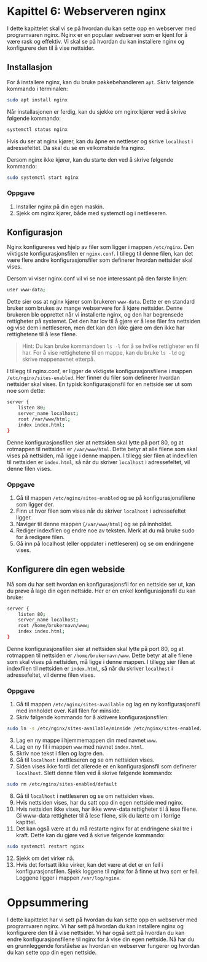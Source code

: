 # Kapittel 6: Webserveren nginx

I dette kapittelet skal vi se på hvordan du kan sette opp en webserver med programvaren nginx. Nginx er en populær webserver som er kjent for å være rask og effektiv. Vi skal se på hvordan du kan installere nginx og konfigurere den til å vise nettsider. 


## Installasjon

For å installere nginx, kan du bruke pakkebehandleren `apt`. Skriv følgende kommando i terminalen:

```bash
sudo apt install nginx
```

Når installasjonen er ferdig, kan du sjekke om nginx kjører ved å skrive følgende kommando:

```bash
systemctl status nginx
```

Hvis du ser at nginx kjører, kan du åpne en nettleser og skrive `localhost` i adressefeltet. Da skal du se en velkomstside fra nginx.

Dersom nginx ikke kjører, kan du starte den ved å skrive følgende kommando:

```bash
sudo systemctl start nginx
```

### Oppgave
1) Installer nginx på din egen maskin.
2) Sjekk om nginx kjører, både med systemctl og i nettleseren.

## Konfigurasjon

Nginx konfigureres ved hjelp av filer som ligger i mappen `/etc/nginx`. Den viktigste konfigurasjonsfilen er `nginx.conf`. I tillegg til denne filen, kan det være flere andre konfigurasjonsfiler som definerer hvordan nettsider skal vises.

Dersom vi viser nginx.conf vil vi se noe interessant på den første linjen:

```bash
user www-data;
```

Dette sier oss at nginx kjører som brukeren `www-data`. Dette er en standard bruker som brukes av mange webservere for å kjøre nettsider. Denne brukeren ble opprettet når vi installerte nginx, og den har begrensede rettigheter på systemet. Det den har lov til å gjøre er å lese filer fra nettsiden og vise dem i nettleseren, men det kan den ikke gjøre om den ikke har rettighetene til å lese filene.

>Hint: Du kan bruke kommandoen `ls -l` for å se hvilke rettigheter en fil har. For å vise rettighetene til en mappe, kan du bruke `ls -ld` og skrive mappenavnet etterpå.

I tillegg til nginx.conf, er ligger de viktigste konfigurasjonsfilene i mappen `/etc/nginx/sites-enabled`. Her finner du filer som definerer hvordan nettsider skal vises. En typisk konfigurasjonsfil for en nettside ser ut som noe som dette:

```bash
server {
    listen 80;
    server_name localhost;
    root /var/www/html;
    index index.html;
}
```

Denne konfigurasjonsfilen sier at nettsiden skal lytte på port 80, og at rotmappen til nettsiden er `/var/www/html`. Dette betyr at alle filene som skal vises på nettsiden, må ligge i denne mappen. I tillegg sier filen at indexfilen til nettsiden er `index.html`, så når du skriver `localhost` i adressefeltet, vil denne filen vises.

### Oppgave
1) Gå til mappen `/etc/nginx/sites-enabled` og se på konfigurasjonsfilene som ligger der.
2) Finn ut hvor filen som vises når du skriver `localhost` i adressefeltet ligger.
3) Naviger til denne mappen (`/var/www/html`) og se på innholdet.
4) Rediger indexfilen og endre noe av teksten. Merk at du må bruke sudo for å redigere filen.
5) Gå inn på localhost (eller oppdater i nettleseren) og se om endringene vises.

## Konfigurere din egen webside

Nå som du har sett hvordan en konfigurasjonsfil for en nettside ser ut, kan du prøve å lage din egen nettside. Her er en enkel konfigurasjonsfil du kan bruke:

```bash
server {
    listen 80;
    server_name localhost;
    root /home/brukernavn/www;    
    index index.html;
}
```

Denne konfigurasjonsfilen sier at nettsiden skal lytte på port 80, og at rotmappen til nettsiden er `/home/brukernavn/www`. Dette betyr at alle filene som skal vises på nettsiden, må ligge i denne mappen. I tillegg sier filen at indexfilen til nettsiden er `index.html`, så når du skriver `localhost` i adressefeltet, vil denne filen vises.

### Oppgave
1) Gå til mappen `/etc/nginx/sites-available` og lag en ny konfigurasjonsfil med innholdet over. Kall filen for minside.
2) Skriv følgende kommando for å aktivere konfigurasjonsfilen:

```bash
sudo ln -s /etc/nginx/sites-available/minside /etc/nginx/sites-enabled/minside
```

3) Lag en ny mappe i hjemmemappen din med navnet `www`.
4) Lag en ny fil i mappen `www` med navnet `index.html`.
5) Skriv noe tekst i filen og lagre den.
6) Gå til `localhost` i nettleseren og se om nettsiden vises.
7) Siden vises ikke fordi det allerede er en konfigurasjonsfil som definerer `localhost`. Slett denne filen ved å skrive følgende kommando:

```bash
sudo rm /etc/nginx/sites-enabled/default
```

8) Gå til `localhost` i nettleseren og se om nettsiden vises.
9) Hvis nettsiden vises, har du satt opp din egen nettside med nginx.
10) Hvis nettsiden ikke vises, har ikke www-data rettigheter til å lese filene. Gi www-data rettigheter til å lese filene, slik du lærte om i forrige kapittel.
11) Det kan også være at du må restarte nginx for at endringene skal tre i kraft. Dette kan du gjøre ved å skrive følgende kommando:

```bash
sudo systemctl restart nginx
```
12) Sjekk om det virker nå.
13) Hvis det fortsatt ikke virker, kan det være at det er en feil i konfigurasjonsfilen. Sjekk loggene til nginx for å finne ut hva som er feil. Loggene ligger i mappen `/var/log/nginx`.


# Oppsummering
I dette kapittelet har vi sett på hvordan du kan sette opp en webserver med programvaren nginx. Vi har sett på hvordan du kan installere nginx og konfigurere den til å vise nettsider. Vi har også sett på hvordan du kan endre konfigurasjonsfilene til nginx for å vise din egen nettside. Nå har du en grunnleggende forståelse av hvordan en webserver fungerer og hvordan du kan sette opp din egen nettside.


